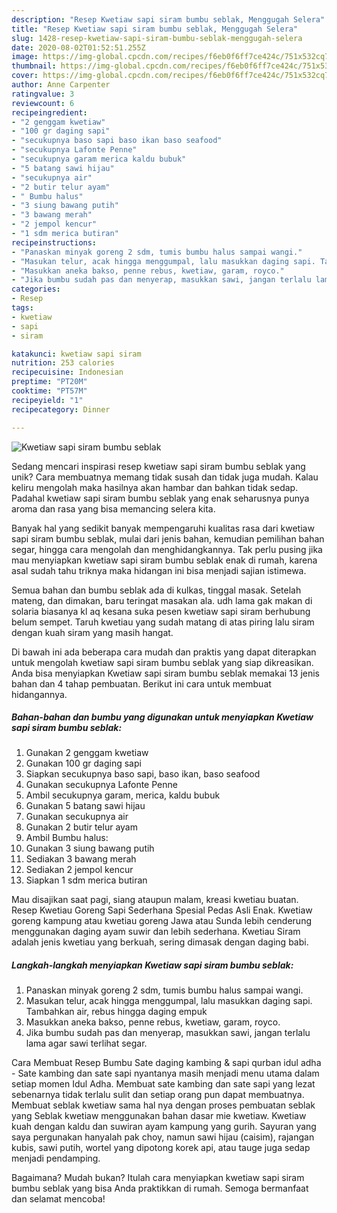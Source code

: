 ```yaml
---
description: "Resep Kwetiaw sapi siram bumbu seblak, Menggugah Selera"
title: "Resep Kwetiaw sapi siram bumbu seblak, Menggugah Selera"
slug: 1428-resep-kwetiaw-sapi-siram-bumbu-seblak-menggugah-selera
date: 2020-08-02T01:52:51.255Z
image: https://img-global.cpcdn.com/recipes/f6eb0f6ff7ce424c/751x532cq70/kwetiaw-sapi-siram-bumbu-seblak-foto-resep-utama.jpg
thumbnail: https://img-global.cpcdn.com/recipes/f6eb0f6ff7ce424c/751x532cq70/kwetiaw-sapi-siram-bumbu-seblak-foto-resep-utama.jpg
cover: https://img-global.cpcdn.com/recipes/f6eb0f6ff7ce424c/751x532cq70/kwetiaw-sapi-siram-bumbu-seblak-foto-resep-utama.jpg
author: Anne Carpenter
ratingvalue: 3
reviewcount: 6
recipeingredient:
- "2 genggam kwetiaw"
- "100 gr daging sapi"
- "secukupnya baso sapi baso ikan baso seafood"
- "secukupnya Lafonte Penne"
- "secukupnya garam merica kaldu bubuk"
- "5 batang sawi hijau"
- "secukupnya air"
- "2 butir telur ayam"
- " Bumbu halus"
- "3 siung bawang putih"
- "3 bawang merah"
- "2 jempol kencur"
- "1 sdm merica butiran"
recipeinstructions:
- "Panaskan minyak goreng 2 sdm, tumis bumbu halus sampai wangi."
- "Masukan telur, acak hingga menggumpal, lalu masukkan daging sapi. Tambahkan air, rebus hingga daging empuk"
- "Masukkan aneka bakso, penne rebus, kwetiaw, garam, royco."
- "Jika bumbu sudah pas dan menyerap, masukkan sawi, jangan terlalu lama agar sawi terlihat segar."
categories:
- Resep
tags:
- kwetiaw
- sapi
- siram

katakunci: kwetiaw sapi siram 
nutrition: 253 calories
recipecuisine: Indonesian
preptime: "PT20M"
cooktime: "PT57M"
recipeyield: "1"
recipecategory: Dinner

---
```



![Kwetiaw sapi siram bumbu seblak](https://img-global.cpcdn.com/recipes/f6eb0f6ff7ce424c/751x532cq70/kwetiaw-sapi-siram-bumbu-seblak-foto-resep-utama.jpg)

Sedang mencari inspirasi resep kwetiaw sapi siram bumbu seblak yang unik? Cara membuatnya memang tidak susah dan tidak juga mudah. Kalau keliru mengolah maka hasilnya akan hambar dan bahkan tidak sedap. Padahal kwetiaw sapi siram bumbu seblak yang enak seharusnya punya aroma dan rasa yang bisa memancing selera kita.

Banyak hal yang sedikit banyak mempengaruhi kualitas rasa dari kwetiaw sapi siram bumbu seblak, mulai dari jenis bahan, kemudian pemilihan bahan segar, hingga cara mengolah dan menghidangkannya. Tak perlu pusing jika mau menyiapkan kwetiaw sapi siram bumbu seblak enak di rumah, karena asal sudah tahu triknya maka hidangan ini bisa menjadi sajian istimewa.

Semua bahan dan bumbu seblak ada di kulkas, tinggal masak. Setelah mateng, dan dimakan, baru teringat masakan ala. udh lama gak makan di solaria biasanya kl aq kesana suka pesen kwetiaw sapi siram berhubung belum sempet. Taruh kwetiau yang sudah matang di atas piring lalu siram dengan kuah siram yang masih hangat.


Di bawah ini ada beberapa cara mudah dan praktis yang dapat diterapkan untuk mengolah kwetiaw sapi siram bumbu seblak yang siap dikreasikan. Anda bisa menyiapkan Kwetiaw sapi siram bumbu seblak memakai 13 jenis bahan dan 4 tahap pembuatan. Berikut ini cara untuk membuat hidangannya.

<!--inarticleads1-->

##### Bahan-bahan dan bumbu yang digunakan untuk menyiapkan Kwetiaw sapi siram bumbu seblak:

1. Gunakan 2 genggam kwetiaw
1. Gunakan 100 gr daging sapi
1. Siapkan secukupnya baso sapi, baso ikan, baso seafood
1. Gunakan secukupnya Lafonte Penne
1. Ambil secukupnya garam, merica, kaldu bubuk
1. Gunakan 5 batang sawi hijau
1. Gunakan secukupnya air
1. Gunakan 2 butir telur ayam
1. Ambil  Bumbu halus:
1. Gunakan 3 siung bawang putih
1. Sediakan 3 bawang merah
1. Sediakan 2 jempol kencur
1. Siapkan 1 sdm merica butiran


Mau disajikan saat pagi, siang ataupun malam, kreasi kwetiau buatan. Resep Kwetiau Goreng Sapi Sederhana Spesial Pedas Asli Enak. Kwetiaw goreng kampung atau kwetiau goreng Jawa atau Sunda lebih cenderung menggunakan daging ayam suwir dan lebih sederhana. Kwetiau Siram adalah jenis kwetiau yang berkuah, sering dimasak dengan daging babi. 

<!--inarticleads2-->

##### Langkah-langkah menyiapkan Kwetiaw sapi siram bumbu seblak:

1. Panaskan minyak goreng 2 sdm, tumis bumbu halus sampai wangi.
1. Masukan telur, acak hingga menggumpal, lalu masukkan daging sapi. Tambahkan air, rebus hingga daging empuk
1. Masukkan aneka bakso, penne rebus, kwetiaw, garam, royco.
1. Jika bumbu sudah pas dan menyerap, masukkan sawi, jangan terlalu lama agar sawi terlihat segar.


Cara Membuat Resep Bumbu Sate daging kambing &amp; sapi qurban idul adha - Sate kambing dan sate sapi nyantanya masih menjadi menu utama dalam setiap momen Idul Adha. Membuat sate kambing dan sate sapi yang lezat sebenarnya tidak terlalu sulit dan setiap orang pun dapat membuatnya. Membuat seblak kwetiaw sama hal nya dengan proses pembuatan seblak yang Seblak kwetiaw menggunakan bahan dasar mie kwetiaw. Kwetiaw kuah dengan kaldu dan suwiran ayam kampung yang gurih. Sayuran yang saya pergunakan hanyalah pak choy, namun sawi hijau (caisim), rajangan kubis, sawi putih, wortel yang dipotong korek api, atau tauge juga sedap menjadi pendamping. 

Bagaimana? Mudah bukan? Itulah cara menyiapkan kwetiaw sapi siram bumbu seblak yang bisa Anda praktikkan di rumah. Semoga bermanfaat dan selamat mencoba!
